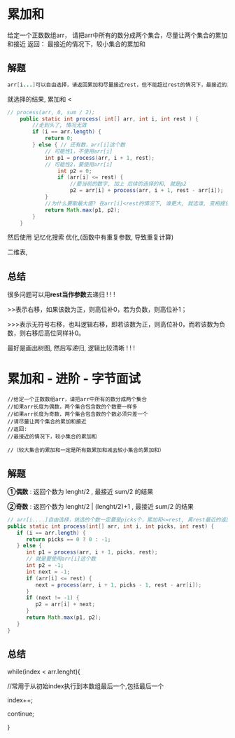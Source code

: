 # 累加和

给定一个正数数组arr，
请把arr中所有的数分成两个集合，尽量让两个集合的累加和接近
返回：
最接近的情况下，较小集合的累加和



## 解题

```java
arr[i...]可以自由选择，请返回累加和尽量接近rest，但不能超过rest的情况下，最接近的累加和是多少？
```

就选择的结果, 累加和 <

```java
// process(arr, 0, sum / 2);
	public static int process( int[] arr, int i, int rest ) {
		//走到头了, 情况无效
		if (i == arr.length) {
			return 0;
		} else { // 还有数，arr[i]这个数
			// 可能性1，不使用arr[i]
			int p1 = process(arr, i + 1, rest);
			// 可能性2，要使用arr[i]
				int p2 = 0;
				if (arr[i] <= rest) {
					//要当前的数字, 加上 后续的选择的和, 就是p2
					p2 = arr[i] + process(arr, i + 1, rest - arr[i]);
			}
			//为什么要取最大值? 在arr[i]<rest的情况下, 谁更大, 就选谁, 变相提供了题目要求
			return Math.max(p1, p2);
		}
	}
```



然后使用 记忆化搜索 优化,(函数中有重复参数, 导致重复计算)



二维表,





## 总结

很多问题可以用**rest当作参数**去递归 ! ! ! 



\>>表示右移，如果该数为正，则高位补0，若为负数，则高位补1；

\>>>表示无符号右移，也叫逻辑右移，即若该数为正，则高位补0，而若该数为负数，则右移后高位同样补0。



最好是画出树图, 然后写递归, 逻辑比较清晰 ! ! ! 



# 累加和 - 进阶 - 字节面试

```
//给定一个正数数组arr，请把arr中所有的数分成两个集合
//如果arr长度为偶数，两个集合包含数的个数要一样多
//如果arr长度为奇数，两个集合包含数的个数必须只差一个
//请尽量让两个集合的累加和接近
//返回:
//最接近的情况下，较小集合的累加和

//（较大集合的累加和一定是所有数累加和减去较小集合的累加和）
```

## 解题

**①偶数** : 返回个数为 lenght/2 , 最接近 sum/2 的结果

**②奇数** : 返回个数为 lenght/2 | (lenght/2)+1 , 最接近 sum/2 的结果



```java
// arr[i....]自由选择，挑选的个数一定要是picks个，累加和<=rest, 离rest最近的返回
public static int process(int[] arr, int i, int picks, int rest) {
   if (i == arr.length) {
      return picks == 0 ? 0 : -1;
   } else {
      int p1 = process(arr, i + 1, picks, rest);
      // 就是要使用arr[i]这个数
      int p2 = -1;
      int next = -1;
      if (arr[i] <= rest) {
         next = process(arr, i + 1, picks - 1, rest - arr[i]);
      }
      if (next != -1) {
         p2 = arr[i] + next;
      }
      return Math.max(p1, p2);
   }
}
```

## 总结

while(index < arr.lenght){



//常用于从初始index执行到本数组最后一个,包括最后一个

index++;

continue;

}


















